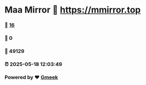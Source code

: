 # Maa Mirror :link: https://mmirror.top 
### :page_facing_up: [16](https://mmirror.top/tag.html) 
### :speech_balloon: 0 
### :hibiscus: 49129 
### :alarm_clock: 2025-05-18 12:03:49 
### Powered by :heart: [Gmeek](https://github.com/Meekdai/Gmeek)
